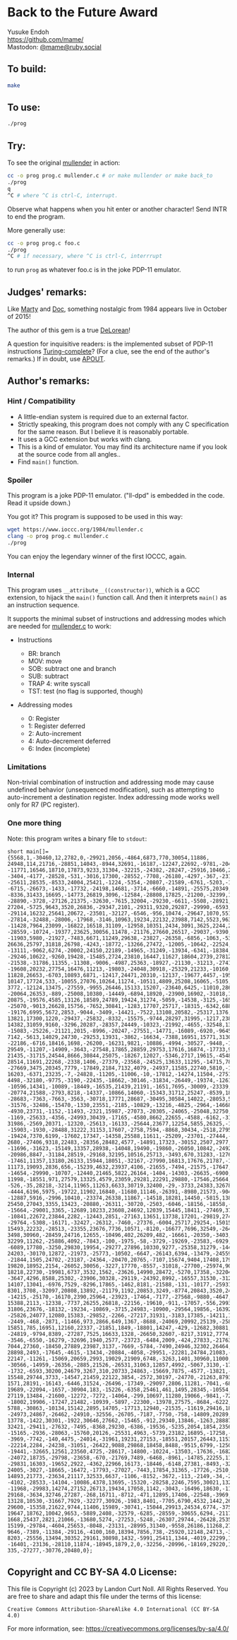 # Back to the Future Award

Yusuke Endoh\
<https://github.com/mame/>\
Mastodon: [@mame@ruby.social](https://ruby.social/@mame)


## To build:

```sh
make
```


## To use:

```sh
./prog
```


## Try:

To see the original [mullender](mullender.c) in action:

```sh
cc -o prog prog.c mullender.c # or make mullender or make back_to
./prog
q
^C # where ^C is ctrl-C, interrupt.
```

Observe what happens when you hit enter or another character! Send INTR to end
the program.

More generally use:

```sh
cc -o prog prog.c foo.c
./prog
^C # if necessary, where ^C is ctrl-C, interrrupt
```

to run `prog` as whatever foo.c is in the joke PDP-11 emulator.


## Judges' remarks:

Like [Marty](https://en.wikipedia.org/wiki/Marty_McFly) and
[Doc](https://en.wikipedia.org/wiki/Emmett_Brown), something nostalgic from 1984
appears live in October of 2015!

The author of this gem is a true
[DeLorean](https://en.wikipedia.org/wiki/DeLorean_time_machine)!

A question for inquisitive readers: is the implemented subset of PDP-11
instructions
[Turing-complete](https://en.wikipedia.org/wiki/Turing_completeness)? (For a
clue, see the end of the author's remarks.) If in doubt, use
[APOUT](https://github.com/DoctorWkt/Apout).

## Author's remarks:

### Hint / Compatibility

* A little-endian system is required due to an external factor.
* Strictly speaking, this program does not comply with any C specification for
the same reason.  But I believe it is reasonably portable.
* It uses a GCC extension but works with clang.
* This is a kind of emulator.  You may find its architecture name if you look at
the source code from all angles..
* Find `main()` function.

### Spoiler

This program is a joke PDP-11 emulator.  ("ll-dpd" is embedded in the code.
Read it upside down.)

You got it?  This program is supposed to be used in this way:

```sh
wget https://www.ioccc.org/1984/mullender.c
clang -o prog prog.c mullender.c
./prog
```

You can enjoy the legendary winner of the first IOCCC, again.

### Internal

This program uses `__attribute__((constructor))`, which is a GCC extension, to
hijack the `main()` function call.  And then it interprets `main()` as an
instruction sequence.

It supports the minimal subset of instructions and addressing modes which are
needed for [mullender.c](mullender.c) to work:

* Instructions
  * BR: branch
  * MOV: move
  * SOB: subtract one and branch
  * SUB: subtract
  * TRAP 4: write syscall
  * TST: test (no flag is supported, though)

* Addressing modes
  * 0: Register
  * 1: Register deferred
  * 2: Auto-increment
  * 4: Auto-decrement deferred
  * 6: Index (incomplete)

### Limitations

Non-trivial combination of instruction and addressing mode may cause undefined
behavior (unsequenced modification), such as attempting to auto-increment a
destination register.  Index addressing mode works well only for R7 (PC
register).


### One more thing

Note: this program writes a binary file to `stdout`:

```
short main[]={5568,1,-30460,12,2782,0,-29921,2056,-4864,6873,770,30054,11886,
24948,114,21716,-28851,14043,-8944,32691,-16187,-12247,22692,-9781,-20403,
-11771,16546,18710,17873,9233,31304,-32215,-24382,-28247,-25916,10466,24988,
-3404,-4177,-28528,-531,-3016,17300,-28552,-7708,-26180,-4297,-367,-2312,
-25611,28535,-8533,24004,25421,-1224,-5354,-20807,-21589,-6761,-5203,-1055,
-6715,-26673,-1433,-17732,-24198,14681,-3714,-6660,-14891,-25575,20349,-7701,
-8336,31433,16695,-14773,26819,3096,-12584,-28808,17825,-21200,-32399,15877,
-28890,-3728,-27126,21375,-32630,-7615,32004,-29230,-6611,-5508,-28921,12418,
27204,-5725,9643,3520,26836,-29347,2101,-29311,9320,29287,-29990,-6593,29825,
-29114,16232,25641,20672,-23501,-32127,-6546,-956,10474,-29647,1070,5516,13760,
-27814,-32488,-28006,-17968,-3146,10963,19234,22132,23988,7142,5523,9639,-6888,
-11428,7964,23099,-16822,16518,31109,-12958,10351,2434,3091,3625,2244,27512,
-28559,-10724,-19377,23625,30056,11478,-21176,27660,26517,-29037,-9390,12297,
-11903,5980,-21927,-7483,6671,11249,29638,-23827,-26358,-6856,-1063,-5303,
26636,25797,31818,26798,-4243,-18772,-13266,27472,-12005,-10642,-22524,24373,
-13111,-9062,6274,-20002,24150,22189,-14965,-31249,-13934,-6341,-18384,-32054,
-29246,10622,-9260,19428,-15485,2724,23810,16447,11627,18604,2739,27812,30295,
-21538,-31786,11355,-11308,-9006,-4987,25363,-18927,-21130,-31213,-27411,17231,
-19608,20232,27754,16476,11213,-19803,-24048,30918,-25329,21233,-10160,13519,
11828,26653,-6703,10893,6871,-12417,24471,20310,-12137,-19677,4457,-19530,
10147,17724,533,-10055,27076,10264,11274,-10511,4809,25208,16065,-5105,-19953,
3772,-12124,13475,-27559,-9955,26446,15133,15207,-23640,6425,-11010,28688,
-20064,26353,-889,-25008,10380,-14449,-6894,18920,-23900,16902,-31018,16093,
20875,-19576,4585,13126,18589,24789,19424,31274,-5059,-14538,-3125,-16527,
-25070,-9013,26628,15756,-7652,30841,-1283,17707,25717,-18315,-6342,6880,
-19176,6995,5672,2853,-9044,-3409,-14421,-7522,13108,20582,-25317,1376,-5648,
13821,17300,1220,-29437,-25832,-8332,-15575,-9744,28297,31995,-1217,23852,
14382,31059,9160,-3296,20287,-28357,24449,-10323,-21992,-4655,-32548,13237,
-15083,-25226,-21121,2015,-8996,-20247,-27551,-14771,-16089,-6920,-9645,21578,
7142,-5613,14029,24730,-29253,13931,-3862,-16634,-7388,16951,15771,31302,
-22186,-6716,18416,1698,-26200,-16231,9821,-10886,-4994,-30527,-9448,-16923,
29549,-11207,-14909,-3643,-27548,17865,28859,29753,17616,16874,-17733,9424,
21435,-31715,24544,8666,30844,25075,-18267,12027,-5346,2717,19615,-4548,-21763,
28514,11691,22268,-2338,1406,-27379,-23568,-24525,13633,11295,-14715,7877,
-27669,3475,20345,7779,-17849,2184,7132,4079,-24937,11585,22740,5810,-10855,
16203,-6371,23235,-7,-24828,-11205,-11006,-10,-17812,-14274,11504,-27517,463,
4498,-32180,-9775,-3190,-22435,-18662,-30146,-31834,-26449,-19374,-12616,
-10596,14341,-10089,-18449,-16535,21439,21191,-1651,7695,-30009,-23339,-8675,
-20774,21588,-2793,8218,-14337,-10866,14060,-15343,31712,25247,-8539,18074,
-28683,-7363,-7663,-3563,-30718,17771,28687,-30495,30584,14022,-28053,5292,
-31576,-32486,-15470,-1330,23551,-2185,-10829,-13216,-4825,-2964,-14668,24559,
-4930,23731,-1152,-11493,-2321,15987,-27073,-20305,-24065,-25048,32750,-27440,
-1169,-25633,-4356,-24993,30439,-17165,-4580,8662,22655,-4588,-6162,-3122,
31986,-2569,20371,-12320,-25613,-16133,-25644,23677,12254,5855,26325,-13425,
-15903,-1930,-28488,31222,31153,17607,-2758,7594,-8868,30434,-2518,27956,
-19424,7370,6199,-17602,17347,-14358,25588,11611,-25209,-23701,-27444,-29788,
2680,-27406,9318,22483,-28356,28482,4577,-14891,17323,-30152,2507,2977,5004,
-11696,-31623,-15149,13357,28938,-14048,19490,-19860,-26050,10842,-24922,
-20986,8847,-31184,28519,-29168,32195,10516,25713,-3493,670,31283,-12769,
-17461,11357,13180,26133,15944,18051,-32167,-27990,16813,17676,21787,-17578,
11173,19093,2836,656,-15239,4632,23937,4106,-21655,-7494,-21575,-17647,-18465,
-14654,-29990,-10707,-12440,21465,5822,26164,-1404,-14303,-26635,-6900,-23611,
11998,-18551,971,27579,13325,4579,23059,29281,22291,29880,-17546,25664,-14990,
-526,-35,28218,-3214,11965,11263,6633,30719,32400,-29,-3733,24383,32678,-27542,
-4444,6196,5975,-19722,11902,16840,-11680,11146,-26391,-8980,21573,-9043,2349,
-12887,5916,-2996,10410,-23374,26338,11867,-14518,18281,14450,-5815,13842,359,
25450,27043,3355,13423,-20880,-26311,-30720,-2503,-6046,-18156,-18558,-14774,
-15664,-29001,3365,-12689,10233,23608,24692,12039,15445,18411,-27469,3764,
-10841,22672,23844,2282,-12443,2851,-27163,13651,13738,17201,-29819,27414,
-29764,-5308,-16171,-32427,-26312,-7460,-27376,-6004,25717,29254,-15015,8754,
15493,22232,-28513,-23355,23676,7736,10571,-8120,-16677,7696,32549,-2646,25538,
3498,30960,-28459,24716,12655,-10496,402,26209,482,-16661,-20350,-3403,14015,
32299,11262,-25886,4092,-7843,-100,-1975,-58,-3729,-19269,-23583,-6929,20000,
-6089,17780,-3250,29830,19954,-29277,27896,10330,9277,-25358,31279,-14454,
24203,-30170,12872,-21973,-25773,-10502,-6647,-26143,6394,-13479,-24559,23007,
-21844,1505,24702,-23187,-24364,-20470,20765,-7107,15674,9404,17408,17964,
19820,18952,2154,-26052,30056,-3227,17770,-8557,-31018,-27700,-25974,9003,
18218,22730,-19981,6737,3532,1562,-23626,14990,28472,-5270,17358,-32204,-29197,
-3647,4296,8588,25302,-23906,30328,-29119,-24392,8992,-16557,31530,-31216,
14107,13041,-6976,7529,-8296,17865,-1462,8181,-21588,-131,-10177,-25931,-14627,
8301,3708,-32097,20808,13892,-21179,1192,20853,3249,-8774,20843,3520,24954,
-14215,-25170,-16170,2390,25964,-23923,-17464,-7177,-27568,-9880,-4647,-7323,
15388,2113,-12338,-7737,26255,26818,-22156,-19610,-911,-17057,-556,29935,27647,
31806,23676,-18132,-19234,-10869,-3715,24983,-10900,-29564,19856,-16392,-31860,
-25826,24077,12080,15383,-29852,-2266,-27217,31931,-3183,17385,-14211,19050,
-2449,-468,-2871,-11466,973,2866,649,1367,-8688,-24069,20992,25139,-25850,1184,
15851,785,16951,12160,22337,-21851,1849,-18801,14247,-429,-12682,30881,-11273,
-24819,-9794,8389,-27287,7525,16633,1328,-26650,32607,-8217,31912,7774,-16188,
-3546,-6550,-16279,-32696,1940,2577,-23723,-6484,2009,-424,27833,-21763,-13902,
7044,27360,-18450,27889,23987,3137,-7669,-5784,-7490,24946,32302,26464,-15513,
28898,2493,-17645,-4615,-13434,-20884,-4058,-29951,-22281,24784,21083,-8536,
22147,-11261,-15069,20659,2993,19029,21909,6748,-3263,1401,30960,11000,-16871,
-30566,-14959,-26356,-2885,21526,-26531,31063,12857,4992,-5067,3130,-17602,
-1732,-6593,30200,24679,3267,310,20733,24863,-15669,7875,-4577,-13821,-22325,
15548,29744,3733,-14547,21459,22122,3854,-2572,30197,-24770,-21263,8793,-8316,
1571,28191,-16143,-6446,31524,-26496,-17349,-29097,2806,11281,-7041,-683,14149,
19689,-22094,-1657,-30904,183,-15226,-6358,25461,461,1495,28345,-10554,-4004,
27119,13484,-21600,-12272,-7272,-14064,-299,10697,11280,19066,-9841,-7265,
-18002,19906,-17247,21482,-10939,-5897,-22300,-13978,27575,-8684,-6222,-19041,
5788,-30863,-10134,15142,2895,14705,-17713,12940,-21535,-11619,29416,18417,
-24973,24867,-26462,-24910,-32556,-26705,-7187,-7750,-758,-14809,20289,9260,
13778,-1422,30301,-1922,30646,27662,-15465,-912,29340,13846,-1263,28887,-20019,
32421,-29411,-27632,-7495,-8368,29230,-6386,-19536,-5235,2054,1854,23563,12348,
-15165,-2936,-28063,-15760,20126,-25531,4963,-5739,23182,16895,-17258,-10470,
-3969,-7742,-140,4475,-24014,-31961,19231,27153,-18551,20157,26443,11530,
-22214,2284,-24238,-31051,-26422,9088,29868,18458,8488,-9515,6799,-12507,54,
-19441,-32665,12561,23560,4725,-28617,-14800,-10224,-13503,-17636,-16823,
-24072,18735,-29798,-23658,-670,-21769,7489,-6468,-8961,-14785,22255,11582,
-29831,16303,-19652,2922,-4362,22966,16173,-18446,-6148,27381,-8493,-32289,
24005,-3027,-18665,-16472,-17793,-27027,-7443,17854,31365,-17726,-2510,-17546,
14893,21773,-23634,21117,32533,6637,-1106,-8152,-3672,-113,-2149,-34,-22700,
-4102,-28533,-14104,-10086,4378,13695,-15320,-28258,2246,7595,30021,13281,
-11968,-29983,14274,27152,26713,19434,17058,1142,-3043,-16496,18630,-11976,
29168,-3634,32746,27287,-268,16711,-8712,-471,12895,17406,-22548,-3969,-10733,
13128,10530,-31667,7929,-32277,30926,-1983,8401,-7705,6790,4532,1442,26728,
29600,-15358,21622,9744,11406,15989,-30741,-15044,29913,24534,6774,-3755,17623,
19647,18762,10042,9653,-5889,2408,-32579,-6285,-28559,-30655,6294,-21175,4390,
1668,25437,2821,21066,-13680,5274,-27253,-5248,-26307,29744,-26428,25358,17196,
15199,-29784,-4604,25653,-8048,-23131,-28995,31340,-9558,26186,11268,27916,
9646,-7389,-11384,-29116,-4100,160,18394,7856,738,-25920,12148,24713,-31664,
8203,-25556,13494,30352,29161,30898,1432,-5991,25411,1344,-4019,22299,15685,
-16401,-23136,-28110,11874,-18945,1879,2,0,-32256,-20996,-18169,29220,12,0,0,0,
335,-27277,-30776,20480,0};
```

## Copyright and CC BY-SA 4.0 License:

This file is Copyright (c) 2023 by Landon Curt Noll.  All Rights Reserved.
You are free to share and adapt this file under the terms of this license:

    Creative Commons Attribution-ShareAlike 4.0 International (CC BY-SA 4.0)

For more information, see: https://creativecommons.org/licenses/by-sa/4.0/
